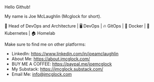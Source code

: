 Hello Github!

My name is Joe McLaughlin (Mcglock for short).

💼 Head of DevOps and Architecture | 🖥️ DevOps | 🔥 GitOps | 🐋 Docker | 🚢 Kubernetes | 🏠 Homelab

Make sure to find me on other platforms:

- LinkedIn: https://www.linkedin.com/in/joeamclaughlin
- About Me: https://about.jmcglock.com/
- BUY ME A COFFEE: https://paypal.me/joemcglock
- My Substack: https://jmcglock.substack.com/
- Email Me: info@jmcglock.com
